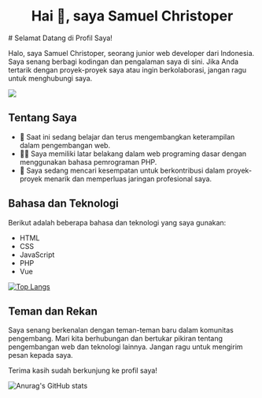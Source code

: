 <h1 align="center">Hai 👋, saya Samuel Christoper</h1>
# Selamat Datang di Profil Saya!

Halo, saya Samuel Christoper, seorang junior web developer dari Indonesia. Saya senang berbagi kodingan dan pengalaman saya di sini. Jika Anda tertarik dengan proyek-proyek saya atau ingin berkolaborasi, jangan ragu untuk menghubungi saya.


![](https://komarev.com/ghpvc/?username=Samuel-08&style=for-the-badge)


## Tentang Saya

- 🌱 Saat ini sedang belajar dan terus mengembangkan keterampilan dalam pengembangan web.
- 👨‍💻 Saya memiliki latar belakang dalam web programing dasar dengan menggunakan bahasa pemrograman PHP.
- 💼 Saya sedang mencari kesempatan untuk berkontribusi dalam proyek-proyek menarik dan memperluas jaringan profesional saya.
  
## Bahasa dan Teknologi

Berikut adalah beberapa bahasa dan teknologi yang saya gunakan:

- HTML
- CSS
- JavaScript
- PHP
- Vue
 
[![Top Langs](https://github-readme-stats.vercel.app/api/top-langs/?username=Samuel-08&theme=holi&layout=donut)](https://github.com/Samuel-08)

## Teman dan Rekan

Saya senang berkenalan dengan teman-teman baru dalam komunitas pengembang. Mari kita berhubungan dan bertukar pikiran tentang pengembangan web dan teknologi lainnya. Jangan ragu untuk mengirim pesan kepada saya.

Terima kasih sudah berkunjung ke profil saya!


![Anurag's GitHub stats](https://github-readme-stats.vercel.app/api?username=Samuel-08&show_icons=true&theme=ayu-mirage)


